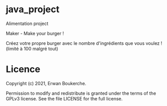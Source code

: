 # java_project

Alimentation project

Maker - Make your burger !

Créez votre propre burger avec le nombre d'ingrédients que vous voulez ! (limité à 100 malgré tout)




# Licence

Copyright (c) 2021, Erwan Boukerche.

Permission to modify and redistribute is granted under the terms of the GPLv3 license. See the file LICENSE for the full license.
